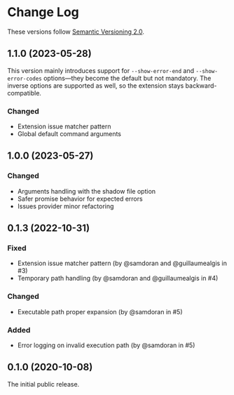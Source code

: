 # Change Log

These versions follow [Semantic Versioning 2.0](https://semver.org).

## 1.1.0 (2023-05-28)

This version mainly introduces support for `--show-error-end` and `--show-error-codes`
options—they become the default but not mandatory. The inverse options are supported as
well, so the extension stays backward-compatible.

### Changed

+ Extension issue matcher pattern
+ Global default command arguments

## 1.0.0 (2023-05-27)

### Changed

+ Arguments handling with the shadow file option
+ Safer promise behavior for expected errors
+ Issues provider minor refactoring

## 0.1.3 (2022-10-31)

### Fixed

+ Extension issue matcher pattern (by @samdoran and @guillaumealgis in #3)
+ Temporary path handling (by @samdoran and @guillaumealgis in #4)

### Changed

+ Executable path proper expansion (by @samdoran in #5)

### Added

+ Error logging on invalid execution path (by @samdoran in #5)

## 0.1.0 (2020-10-08)

The initial public release.
